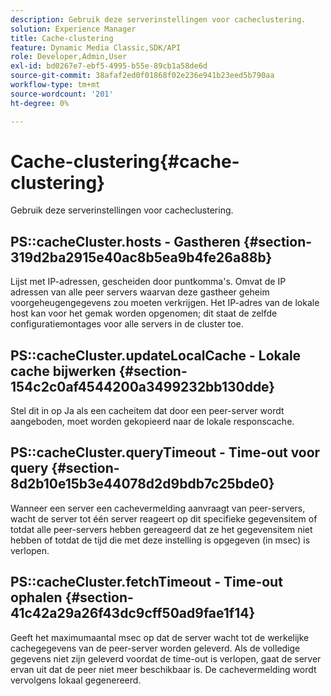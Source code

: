 ```yaml
---
description: Gebruik deze serverinstellingen voor cacheclustering.
solution: Experience Manager
title: Cache-clustering
feature: Dynamic Media Classic,SDK/API
role: Developer,Admin,User
exl-id: bd0267e7-ebf5-4995-b55e-89cb1a58de6d
source-git-commit: 38afaf2ed0f01868f02e236e941b23eed5b790aa
workflow-type: tm+mt
source-wordcount: '201'
ht-degree: 0%

---
```


# Cache-clustering{#cache-clustering}

Gebruik deze serverinstellingen voor cacheclustering.

## PS::cacheCluster.hosts - Gastheren {#section-319d2ba2915e40ac8b5ea9b4fe26a88b}

Lijst met IP-adressen, gescheiden door puntkomma&#39;s. Omvat de IP adressen van alle peer servers waarvan deze gastheer geheim voorgeheugengegevens zou moeten verkrijgen. Het IP-adres van de lokale host kan voor het gemak worden opgenomen; dit staat de zelfde configuratiemontages voor alle servers in de cluster toe.

## PS::cacheCluster.updateLocalCache - Lokale cache bijwerken {#section-154c2c0af4544200a3499232bb130dde}

Stel dit in op Ja als een cacheitem dat door een peer-server wordt aangeboden, moet worden gekopieerd naar de lokale responscache.

## PS::cacheCluster.queryTimeout - Time-out voor query {#section-8d2b10e15b3e44078d2d9bdb7c25bde0}

Wanneer een server een cachevermelding aanvraagt van peer-servers, wacht de server tot één server reageert op dit specifieke gegevensitem of totdat alle peer-servers hebben gereageerd dat ze het gegevensitem niet hebben of totdat de tijd die met deze instelling is opgegeven (in msec) is verlopen.

## PS::cacheCluster.fetchTimeout - Time-out ophalen {#section-41c42a29a26f43dc9cff50ad9fae1f14}

Geeft het maximumaantal msec op dat de server wacht tot de werkelijke cachegegevens van de peer-server worden geleverd. Als de volledige gegevens niet zijn geleverd voordat de time-out is verlopen, gaat de server ervan uit dat de peer niet meer beschikbaar is. De cachevermelding wordt vervolgens lokaal gegenereerd.
